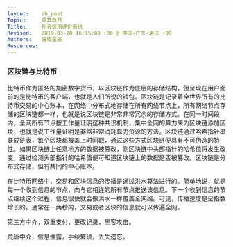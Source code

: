 ```yaml
---
layout:    zh_post
Topic:     顺其自然
Title:     社会信用评价系统
Revised:   2019-03-20 16:15:00 +08 @ 中国-广东-湛江 +08
Authors:   璀璨星辰
Resources:
---
```


### 区块链与比特币

比特币作为匿名的加密数字货币，以区块链作为底层的存储结构，但呈现在用户面前的是比特币的客户端，也就是人们所说的钱包。区块链是记录着全世界所有的比特币交易的中心账本，在网络中分布式地存储在所有网络节点上，所有网络节点存储的区块链都一样，也就是说区块链是非常非常冗余的存储方式。在同一时间段内，全网所有节点按工作量证明这种共识机制，集中全网的算力来为区块链添加区块，也就是说工作量证明是非常非常消耗算力资源的方法。区块链通过哈希指针串联成链表，每个区块都被盖上时间戳，通过这些方式区块链便具有不可伪造的特性。如果区块链上任意地方的数据被篡改，则区块链中头部指针的哈希值将发生改变，通过检测头部指针的哈希值便可知道区块链上的数据是否被篡改。区块链是分布式存储，但有共同的中心账本。





在比特币网络中，交易和区块信息的传播是通过洪水算法进行的。简单地说，就是每一个收到信息的节点，向与它相连的所有节点推送该信息。下一个收到信息的节点继续这个过程，信息很快就会像洪水一样覆盖全网络。可见，传播速度是呈指数增长的。通常在一两秒内，交易或者区块的信息就可以传遍全网。

第三方中介，双重支付，更改记录，黑客攻击。

荒唐中介，信息泄露，手续繁琐，丢失遗忘。